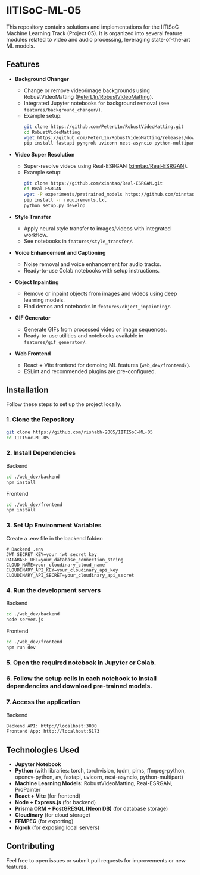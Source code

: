 # IITISoC-ML-05

This repository contains solutions and implementations for the IITISoC Machine Learning Track (Project 05). It is organized into several feature modules related to video and audio processing, leveraging state-of-the-art ML models.

## Features

- **Background Changer**
  - Change or remove video/image backgrounds using RobustVideoMatting ([PeterL1n/RobustVideoMatting](https://github.com/PeterL1n/RobustVideoMatting)).
  - Integrated Jupyter notebooks for background removal (see `features/background_changer/`).
  - Example setup:
    ```bash
    git clone https://github.com/PeterL1n/RobustVideoMatting.git
    cd RobustVideoMatting
    wget https://github.com/PeterL1n/RobustVideoMatting/releases/download/v1.0.0/rvm_resnet50.pth -O rvm_resnet50.pth
    pip install fastapi pyngrok uvicorn nest-asyncio python-multipart opencv-python ffmpeg-python av torch torchvision tqdm pims
    ```

- **Video Super Resolution**
  - Super-resolve videos using Real-ESRGAN ([xinntao/Real-ESRGAN](https://github.com/xinntao/Real-ESRGAN)).
  - Example setup:
    ```bash
    git clone https://github.com/xinntao/Real-ESRGAN.git
    cd Real-ESRGAN
    wget -P experiments/pretrained_models https://github.com/xinntao/Real-ESRGAN/releases/download/v0.1.0/RealESRGAN_x4plus.pth
    pip install -r requirements.txt
    python setup.py develop
    ```

- **Style Transfer**
  - Apply neural style transfer to images/videos with integrated workflow.
  - See notebooks in `features/style_transfer/`.

- **Voice Enhancement and Captioning**
  - Noise removal and voice enhancement for audio tracks.
  - Ready-to-use Colab notebooks with setup instructions.

- **Object Inpainting**
  - Remove or inpaint objects from images and videos using deep learning models.
  - Find demos and notebooks in `features/object_inpainting/`.

- **GIF Generator**
  - Generate GIFs from processed video or image sequences.
  - Ready-to-use utilities and notebooks available in `features/gif_generator/`.

- **Web Frontend**
  - React + Vite frontend for demoing ML features (`web_dev/frontend/`).
  - ESLint and recommended plugins are pre-configured.

## Installation

Follow these steps to set up the project locally.

### 1. Clone the Repository
```bash
git clone https://github.com/rishabh-2005/IITISoC-ML-05
cd IITISoc-ML-05
```
### 2. Install Dependencies
Backend
```bash
cd ./web_dev/backend
npm install
```
Frontend
```bash
cd ./web_dev/frontend
npm install
```
### 3. Set Up Environment Variables
Create a .env file in the backend folder:
```
# Backend .env
JWT_SECRET_KEY=your_jwt_secret_key
DATABASE_URL=your_database_connection_string
CLOUD_NAME=your_cloudinary_cloud_name
CLOUDINARY_API_KEY=your_cloudinary_api_key
CLOUDINARY_API_SECRET=your_cloudinary_api_secret
```
### 4. Run the development servers
Backend
```bash
cd ./web_dev/backend
node server.js
```
Frontend
```bash
cd ./web_dev/frontend
npm run dev
```
### 5. Open the required notebook in Jupyter or Colab.
### 6. Follow the setup cells in each notebook to install dependencies and download pre-trained models.
### 7. Access the application
Backend
```bash
Backend API: http://localhost:3000
Frontend App: http://localhost:5173
```

## Technologies Used

- **Jupyter Notebook**
- **Python** (with libraries: torch, torchvision, tqdm, pims, ffmpeg-python, opencv-python, av, fastapi, uvicorn, nest-asyncio, python-multipart)
- **Machine Learning Models:** RobustVideoMatting, Real-ESRGAN, ProPainter
- **React + Vite** (for frontend)
- **Node + Express.js** (for backend)
- **Prisma ORM + PostGRESQL (Neon DB)** (for database storage)
- **Cloudinary** (for cloud storage)
- **FFMPEG** (for exporting)
- **Ngrok** (for exposing local servers)

## Contributing

Feel free to open issues or submit pull requests for improvements or new features.


